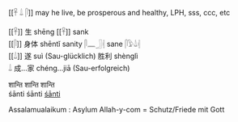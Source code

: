 [[𓋹 𓍑 𓋴]]  may he live, be prosperous and healthy, LPH, sss, ccc, etc  

[[𓋹]] 生 shēng [[𓋹]] sank  
[[𓋴]] 身体 shēntǐ sanity 𓋴𓈖𓃀𓏜 sane 𓋴𓅱𓍑𓏜  
[[𓍑]] 遂 suì (Sau-glücklich)	胜利 shènglì  
𓍑 成…家 chéng…jiā (Sau-erfolgreich)  

शान्ति शान्ति शान्ति  
śānti śānti [śānti](peace)  

Assalamualaikum : Asylum Allah-y-com = Schutz/Friede mit Gott  